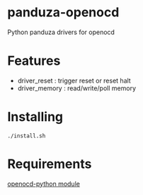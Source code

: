 # panduza-openocd
Python panduza drivers for openocd

# Features
* driver_reset : trigger reset or reset halt
* driver_memory : read/write/poll memory

# Installing
`./install.sh`

# Requirements
[openocd-python module](https://github.com/wave-st/openocd-python)
